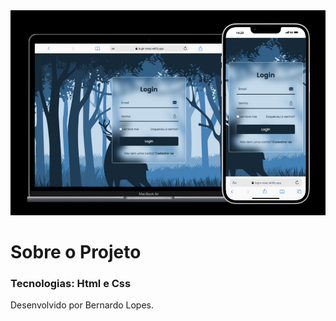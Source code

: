 <div style=text-align:center;>
    <img src="img/foto-site.png" alt="Banner">

</div>

<div></div>

<div>
<h1>Sobre o Projeto</h1>
<h3>Tecnologias: Html e Css</h3>
<p>Desenvolvido por Bernardo Lopes.</p>
</div>